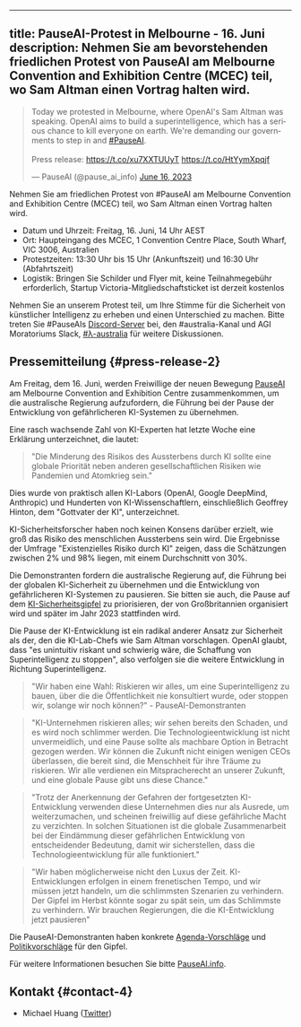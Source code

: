 

---
title: PauseAI-Protest in Melbourne - 16. Juni
description: Nehmen Sie am bevorstehenden friedlichen Protest von PauseAI am Melbourne Convention and Exhibition Centre (MCEC) teil, wo Sam Altman einen Vortrag halten wird.
---

<script>
    import WidgetConsent from '$lib/components/widget-consent/WidgetConsent.svelte'
</script>

<WidgetConsent>
<div>
<blockquote class="twitter-tweet"><p lang="en" dir="ltr">Today we protested in Melbourne, where OpenAI's Sam Altman was speaking. OpenAI aims to build a superintelligence, which has a serious chance to kill everyone on earth. We're demanding our governments to step in and <a href="https://twitter.com/hashtag/PauseAI?src=hash&amp;ref_src=twsrc%5Etfw">#PauseAI</a>.<br><br>Press release: <a href="https://t.co/xu7XXTUUyT">https://t.co/xu7XXTUUyT</a> <a href="https://t.co/HtYymXpqjf">https://t.co/HtYymXpqjf</a></p>&mdash; PauseAI (@pause_ai_info) <a href="https://twitter.com/pause_ai_info/status/1669809871867240451?ref_src=twsrc%5Etfw">June 16, 2023</a></blockquote> <script async src="https://platform.twitter.com/widgets.js" charset="utf-8"></script>
</div>
</WidgetConsent>

Nehmen Sie am friedlichen Protest von #PauseAI am Melbourne Convention and Exhibition Centre (MCEC) teil, wo Sam Altman einen Vortrag halten wird.

- Datum und Uhrzeit: Freitag, 16. Juni, 14 Uhr AEST
- Ort: Haupteingang des MCEC, 1 Convention Centre Place, South Wharf, VIC 3006, Australien
- Protestzeiten: 13:30 Uhr bis 15 Uhr (Ankunftszeit) und 16:30 Uhr (Abfahrtszeit)
- Logistik: Bringen Sie Schilder und Flyer mit, keine Teilnahmegebühr erforderlich, Startup Victoria-Mitgliedschaftsticket ist derzeit kostenlos

Nehmen Sie an unserem Protest teil, um Ihre Stimme für die Sicherheit von künstlicher Intelligenz zu erheben und einen Unterschied zu machen. Bitte treten Sie #PauseAIs [Discord-Server](https://discord.gg/2XXWXvErfA) bei, den #australia-Kanal und AGI Moratoriums Slack, [#λ-australia](https://www.campaignforaisafety.org/r/2b0991d9?m=4045bfdd-2b52-4fa2-b4c5-0d8adb4aac63) für weitere Diskussionen.

## Pressemitteilung {#press-release-2}

Am Freitag, dem 16. Juni, werden Freiwillige der neuen Bewegung [PauseAI](http://pauseai.info) am Melbourne Convention and Exhibition Centre zusammenkommen, um die australische Regierung aufzufordern, die Führung bei der Pause der Entwicklung von gefährlicheren KI-Systemen zu übernehmen.

Eine rasch wachsende Zahl von KI-Experten hat letzte Woche eine Erklärung unterzeichnet, die lautet:

> "Die Minderung des Risikos des Aussterbens durch KI sollte eine globale Priorität neben anderen gesellschaftlichen Risiken wie Pandemien und Atomkrieg sein."

Dies wurde von praktisch allen KI-Labors (OpenAI, Google DeepMind, Anthropic) und Hunderten von KI-Wissenschaftlern, einschließlich Geoffrey Hinton, dem "Gottvater der KI", unterzeichnet.

KI-Sicherheitsforscher haben noch keinen Konsens darüber erzielt, wie groß das Risiko des menschlichen Aussterbens sein wird.
Die Ergebnisse der Umfrage "Existenzielles Risiko durch KI" zeigen, dass die Schätzungen zwischen 2% und 98% liegen, mit einem Durchschnitt von 30%.

Die Demonstranten fordern die australische Regierung auf, die Führung bei der globalen KI-Sicherheit zu übernehmen und die Entwicklung von gefährlicheren KI-Systemen zu pausieren.
Sie bitten sie auch, die Pause auf dem [KI-Sicherheitsgipfel](https://pauseai.info/summit) zu priorisieren, der von Großbritannien organisiert wird und später im Jahr 2023 stattfinden wird.

Die Pause der KI-Entwicklung ist ein radikal anderer Ansatz zur Sicherheit als der, den die KI-Lab-Chefs wie Sam Altman vorschlagen.
OpenAI glaubt, dass "es unintuitiv riskant und schwierig wäre, die Schaffung von Superintelligenz zu stoppen", also verfolgen sie die weitere Entwicklung in Richtung Superintelligenz.

> "Wir haben eine Wahl: Riskieren wir alles, um eine Superintelligenz zu bauen, über die die Öffentlichkeit nie konsultiert wurde, oder stoppen wir, solange wir noch können?" - PauseAI-Demonstranten

> "KI-Unternehmen riskieren alles; wir sehen bereits den Schaden, und es wird noch schlimmer werden. Die Technologieentwicklung ist nicht unvermeidlich, und eine Pause sollte als machbare Option in Betracht gezogen werden. Wir können die Zukunft nicht einigen wenigen CEOs überlassen, die bereit sind, die Menschheit für ihre Träume zu riskieren. Wir alle verdienen ein Mitspracherecht an unserer Zukunft, und eine globale Pause gibt uns diese Chance."

> "Trotz der Anerkennung der Gefahren der fortgesetzten KI-Entwicklung verwenden diese Unternehmen dies nur als Ausrede, um weiterzumachen, und scheinen freiwillig auf diese gefährliche Macht zu verzichten. In solchen Situationen ist die globale Zusammenarbeit bei der Eindämmung dieser gefährlichen Entwicklung von entscheidender Bedeutung, damit wir sicherstellen, dass die Technologieentwicklung für alle funktioniert."

> "Wir haben möglicherweise nicht den Luxus der Zeit. KI-Entwicklungen erfolgen in einem frenetischen Tempo, und wir müssen jetzt handeln, um die schlimmsten Szenarien zu verhindern. Der Gipfel im Herbst könnte sogar zu spät sein, um das Schlimmste zu verhindern. Wir brauchen Regierungen, die die KI-Entwicklung jetzt pausieren"

Die PauseAI-Demonstranten haben konkrete [Agenda-Vorschläge](/summit) und [Politikvorschläge](/proposal) für den Gipfel.

Für weitere Informationen besuchen Sie bitte [PauseAI.info](http://pauseai.info).

## Kontakt {#contact-4}

- Michael Huang ([Twitter](https://twitter.com/michhuan))
